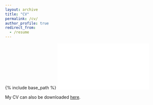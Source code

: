 ```yaml
---
layout: archive
title: "CV"
permalink: /cv/
author_profile: true
redirect_from:
  - /resume
---
```


{% include base_path %}
<embed src="/files/CV_Shantanu_Jaiswal.pdf" type="application/pdf">

My CV can also be downloaded [here](https://shantanuj.github.io/files/CV_Shantanu_Jaiswal.pdf). 